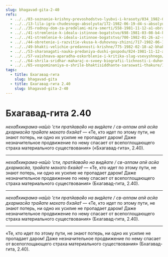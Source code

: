 ```yaml
---
slug: bhagavad-gita-2-40
refs:
  - ../../03-soznanie-krishny-prevoshodstvo-lyubvi-i-krasoty/034_1982-05-15-a-b1_sridharmj_znamja_bozhestvennoj_ljubvi.md
  - ../../13-lila-igra-chudesnogo-absolyuta/172-1982-06-19-d4-s-absolyutnoj-tochki-zreniya-vse-yavlyaetsya-vseblagoj-liloj-gospoda.md
  - ../../35-rodnoy-dom-za-predelami-mira-smerti/558-1981-11-12-a1-obratno-k-bogu.md
  - ../../41-stremlenie-k-idealu-istinnoe-bogatstvo/698-1981-03-08-b4-kratkoe-soprikosnovenie-s-soznaniem-krishny-daruet-velikoe-blago.md
  - ../../41-stremlenie-k-idealu-istinnoe-bogatstvo/700-1982-01-26-a2-svyaz-s-duhovnym-mirom-pobezhdaet-materialnye-nesovershenstva.md
  - ../../44-obretenie-i-razvitie-vkusa-k-duhovnoy-zhizni/717-1982-06-19-a3-b1-postepennoe-ochishhenie-serdtsa-ot-skverny-i-razvitie-predannosti.md
  - ../../49-bhakti-velichie-predannosti-krishne/775-1982-02-18-a2-bhakti-predannost-krishne-besprichinna-i-neuderzhima.md
  - ../../53-sharanagati-nauka-predaniya-dushi-gospodu/824-1981-11-12-a2-1-molitva-madhavendry-puri-prinyat-pribezhishhe-v-gospode.md
  - ../../57-vaishnava-aparadha-oskorblenie-i-kritika-slug-vsevyshnego/858-1983-05-09-c4-oskorblenie-vajshnava-i-duhovnoe-razvitie.md
  - ../../64-shrila-sridhar-maharaj-o-svoey-biografii-lichnosti-i-duhovnom-opyte/980-1982-02-18-b4-v-plenu-vysshego-soznaniya.md
  - ../../65-vospominaniya-o-shrile-bhaktisiddhante-saraswati-thakure/1026-1982-05-18-b2-b4-b6-padenie-uchenika-vremennoe-yavlenie.md
tags:
  - title: Бхагавад-гита
    slug: bhagavad-gita
  - title: Бхагавад-гита 2.40
    slug: bhagavad-gita-2-40
---
```


# Бхагавад-гита 2.40

*неха̄бхикрама-на̄ш́о ’сти пратйава̄йо на видйате / св-алпам апй асйа дхармасйа тра̄йате махато бхайа̄т* — «Те, кто идет по этому пути, не знают потерь, ни одно их усилие не пропадает даром! Даже незначительное продвижение по нему спасает от всепоглощающего страха материального существования» («Бхагавад-гита», 2.40).

---

*неха̄бхикрама-на̄ш́о ’сти, пратйава̄йо на видйате / св-алпам апй асйа дхармасйа, тра̄йате махато бхайа̄т* — «Те, кто идет по этому пути, не знают потерь, ни одно их усилие не пропадает даром! Даже незначительное продвижение по нему спасает от всепоглощающего страха материального существования» (Бхагавад-гита, 2.40).

---

*неха̄бхикрама-на̄ш́о ’сти пратйава̄йо на видйате / св-алпам апй асйа дхармасйа тра̄йате махато бхайа̄т* — «Те, кто идет по этому пути, не знают потерь, ни одно их усилие не пропадает даром! Даже незначительное продвижение по нему спасает от всепоглощающего страха материального существования» (Бхагавад-гита, 2.40).

---

«Те, кто идет по этому пути, не знают потерь, ни одно их усилие не пропадает даром! Даже незначительное продвижение по нему спасает от всепоглощающего страха материального существования» (Бхагавад-гита, 2.40).
